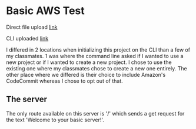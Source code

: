 # Basic AWS Test

Direct file upload [link](http://simpleexpress-env.eba-3y6huxec.us-west-2.elasticbeanstalk.com/)

CLI uploaded [link](http://simple-express-cli.eba-zq6pzcpd.us-west-2.elasticbeanstalk.com/)

I differed in 2 locations when initializing this project on the CLI than a few of my classmates. 1 was where the command line asked if I wanted to use a new project or if I wanted to create a new project. I chose to use the existing one where my classmates chose to create a new one entirely. The other place where we differed is their choice to include Amazon's CodeCommit whereas I chose to opt out of that.

## The server

The only route available on this server is '/' which sends a get request for the text 'Welcome to your basic server!'.
